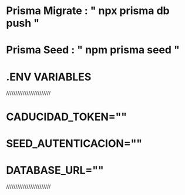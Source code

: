 


# Prisma Migrate :  " npx prisma db push "

# Prisma Seed : " npm prisma seed " 




# .ENV VARIABLES 
////////////////////////
# CADUCIDAD_TOKEN=""
# SEED_AUTENTICACION=""
# DATABASE_URL=""
////////////////////////
#